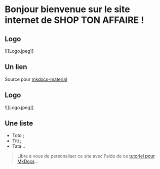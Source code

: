 # Bonjour bienvenue sur le site internet de SHOP TON AFFAIRE !
## Logo

![[Logo.jpeg]]

## Un lien
Source pour [mkdocs-material](https://squidfunk.github.io/mkdocs-material/)

## Logo
![[Logo.jpeg]]

## Une liste
- Toto ;
- Titi ;
- Tata...

> Libre à vous de personaliser ce site avec l'aide de ce [tutoriel pour MkDocs](https://github.com/ericECmorlaix/adn-Tutoriel_site_web)...
